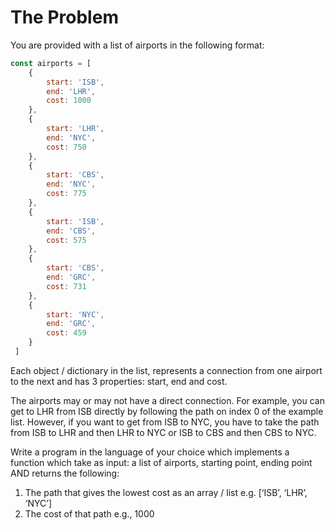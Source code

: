 # The Problem

You are provided with a list of airports in the following format:

```javascript
const airports = [
    {
        start: 'ISB',
        end: 'LHR',
        cost: 1000
    },
    {
        start: 'LHR',
        end: 'NYC',
        cost: 750
    },
    {
        start: 'CBS',
        end: 'NYC',
        cost: 775
    },
    {
        start: 'ISB',
        end: 'CBS',
        cost: 575
    },
    {
        start: 'CBS',
        end: 'GRC',
        cost: 731
    },
    {
        start: 'NYC',
        end: 'GRC',
        cost: 459
    }
 ]

```

Each object / dictionary in the list, represents a connection from one airport to the next and has 3 properties: start, end and cost.

The airports may or may not have a direct connection. For example, you can get to LHR from ISB directly by following the path on index 0 of the example list. However, if you want to get from ISB to NYC, you have to take the path from ISB to LHR and then LHR to NYC or ISB to CBS and then CBS to NYC.

Write a program in the language of your choice which implements a function which take as
input: a list of airports, starting point, ending point AND returns the following:

1. The path that gives the lowest cost as an array / list e.g. [‘ISB’, ‘LHR’, ‘NYC’]
2. The cost of that path e.g., 1000
